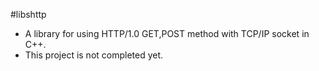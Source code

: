 #libshttp

 * A library for using HTTP/1.0 GET,POST method with TCP/IP socket in C++.
 * This project is not completed yet.

